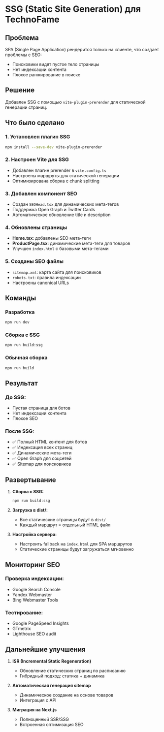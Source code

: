 # SSG (Static Site Generation) для TechnoFame

## Проблема
SPA (Single Page Application) рендерится только на клиенте, что создает проблемы с SEO:
- Поисковики видят пустое тело страницы
- Нет индексации контента
- Плохое ранжирование в поиске

## Решение
Добавлен SSG с помощью `vite-plugin-prerender` для статической генерации страниц.

## Что было сделано

### 1. Установлен плагин SSG
```bash
npm install --save-dev vite-plugin-prerender
```

### 2. Настроен Vite для SSG
- Добавлен плагин prerender в `vite.config.ts`
- Настроены маршруты для статической генерации
- Оптимизирована сборка с chunk splitting

### 3. Добавлен компонент SEO
- Создан `SEOHead.tsx` для динамических мета-тегов
- Поддержка Open Graph и Twitter Cards
- Автоматическое обновление title и description

### 4. Обновлены страницы
- **Home.tsx**: добавлены SEO мета-теги
- **ProductPage.tsx**: динамические мета-теги для товаров
- Улучшен `index.html` с базовыми мета-тегами

### 5. Созданы SEO файлы
- `sitemap.xml`: карта сайта для поисковиков
- `robots.txt`: правила индексации
- Настроены canonical URLs

## Команды

### Разработка
```bash
npm run dev
```

### Сборка с SSG
```bash
npm run build:ssg
```

### Обычная сборка
```bash
npm run build
```

## Результат

### До SSG:
- Пустая страница для ботов
- Нет индексации контента
- Плохое SEO

### После SSG:
- ✅ Полный HTML контент для ботов
- ✅ Индексация всех страниц
- ✅ Динамические мета-теги
- ✅ Open Graph для соцсетей
- ✅ Sitemap для поисковиков

## Развертывание

1. **Сборка с SSG:**
   ```bash
   npm run build:ssg
   ```

2. **Загрузка в dist/:**
   - Все статические страницы будут в `dist/`
   - Каждый маршрут = отдельный HTML файл

3. **Настройка сервера:**
   - Настроить fallback на `index.html` для SPA маршрутов
   - Статические страницы будут загружаться мгновенно

## Мониторинг SEO

### Проверка индексации:
- Google Search Console
- Yandex Webmaster
- Bing Webmaster Tools

### Тестирование:
- Google PageSpeed Insights
- GTmetrix
- Lighthouse SEO audit

## Дальнейшие улучшения

1. **ISR (Incremental Static Regeneration)**
   - Обновление статических страниц по расписанию
   - Гибридный подход: статика + динамика

2. **Автоматическая генерация sitemap**
   - Динамическое создание на основе товаров
   - Интеграция с API

3. **Миграция на Next.js**
   - Полноценный SSR/SSG
   - Встроенная оптимизация SEO

















